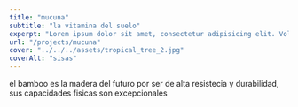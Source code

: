 ```yaml
---
title: "mucuna"
subtitle: "la vitamina del suelo"
experpt: "Lorem ipsum dolor sit amet, consectetur adipisicing elit. Voluptatibus quia, Nonea! Maiores et perferendis eaque, exercitationem praesentium nihil."
url: "/projects/mucuna"
cover: "../../../assets/tropical_tree_2.jpg"
coverAlt: "sisas"
---
```


el bamboo es la madera del futuro por ser de alta resistecia y durabilidad, sus capacidades fisicas son excepcionales
